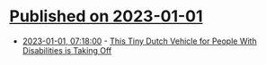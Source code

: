 # [Published on 2023-01-01](index.md)

* [2023-01-01, 07:18:00](https://soylentnews.org/article.pl?sid=22/12/31/1746224&from=rss) - [This Tiny Dutch Vehicle for People With Disabilities is Taking Off](https://soylentnews.org/article.pl?sid=22/12/31/1746224&from=rss)
